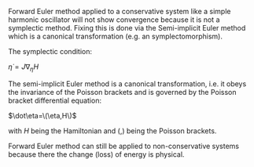 Forward Euler method applied to a conservative system like a simple harmonic oscillator will not show convergence because it is not a symplectic method.
Fixing this is done via the Semi-implicit Euler method which is a canonical transformation (e.g. an symplectomorphism).

The symplectic condition:

${\dot {\eta }}=J\nabla _{\eta }H$

The semi-implicit Euler method is a canonical transformation, i.e. it obeys the invariance of the Poisson brackets and is governed by the Poisson bracket differential equation:

$\dot\eta=\(\eta,H\)$

with $H$ being the Hamiltonian and \(,\) being the Poisson brackets.

Forward Euler method can still be applied to non-conservative systems because there the change (loss) of energy is physical. 

